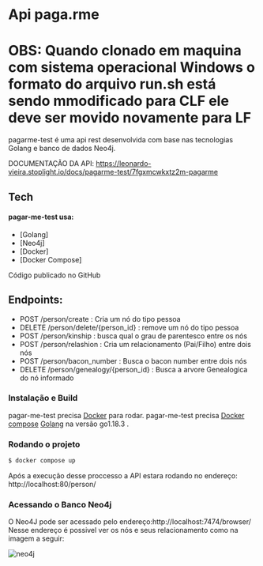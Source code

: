 # Api paga.rme

# OBS: Quando clonado em maquina com sistema operacional Windows o formato do arquivo run.sh está sendo mmodificado para CLF ele deve ser movido novamente para LF

pagarme-test é uma api rest desenvolvida com base nas tecnologias Golang e banco de dados Neo4j.

DOCUMENTAÇÃO DA API: https://leonardo-vieira.stoplight.io/docs/pagarme-test/7fgxmcwkxtz2m-pagarme

## Tech
#### pagar-me-test usa:

* [Golang]
* [Neo4j]
* [Docker]
* [Docker Compose]

Código publicado no GitHub

## Endpoints:
  - POST /person/create : Cria um nó do tipo pessoa
  - DELETE /person/delete/{person_id} : remove um nó do tipo pessoa
  - POST /person/kinship : busca qual o grau de parentesco entre  os nós
  - POST /person/relashion : Cria um relacionamento (Pai/Filho) entre dois nós
  - POST /person/bacon_number : Busca o bacon number entre dois nós
  - DELETE /person/genealogy/{person_id} : Busca a arvore Genealogica do nó informado
 
### Instalação e Build

pagar-me-test precisa [Docker](https://docs.docker.com/desktop/windows/install/) para rodar.
pagar-me-test precisa [Docker compose](https://docs.docker.com/desktop/windows/install/)
[Golang](https://docs.docker.com/compose/install/) na versão go1.18.3 .

### Rodando o projeto
```sh
$ docker compose up 
```
Após a execução desse proccesso a API estara rodando no endereço: http://localhost:80/person/

### Acessando o Banco Neo4j

O Neo4J pode ser acessado pelo endereço:http://localhost:7474/browser/
Nesse endereço é possivel ver os nós e seus relacionamento como na imagem a seguir:

![neo4j](https://i.ibb.co/MDYb4Fh/neo4j.png)
